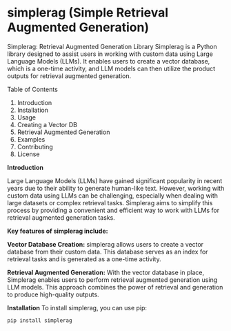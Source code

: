 # simplerag (Simple Retrieval Augmented Generation)

Simplerag: Retrieval Augmented Generation Library
Simplerag is a Python library designed to assist users in working with custom data using Large Language Models (LLMs). It enables users to create a vector database, which is a one-time activity, and LLM models can then utilize the product outputs for retrieval augmented generation.

Table of Contents
1. Introduction
2. Installation
3. Usage
4. Creating a Vector DB
5. Retrieval Augmented Generation
6. Examples
7. Contributing
8. License

__Introduction__

Large Language Models (LLMs) have gained significant popularity in recent years due to their ability to generate human-like text. However, working with custom data using LLMs can be challenging, especially when dealing with large datasets or complex retrieval tasks. Simplerag aims to simplify this process by providing a convenient and efficient way to work with LLMs for retrieval augmented generation tasks.

__Key features of simplerag include:__

__Vector Database Creation:__ simplerag allows users to create a vector database from their custom data. This database serves as an index for retrieval tasks and is generated as a one-time activity.

__Retrieval Augmented Generation:__ With the vector database in place, Simplerag enables users to perform retrieval augmented generation using LLM models. This approach combines the power of retrieval and generation to produce high-quality outputs.

__Installation__
To install simplerag, you can use pip:

```pip install simplerag```


